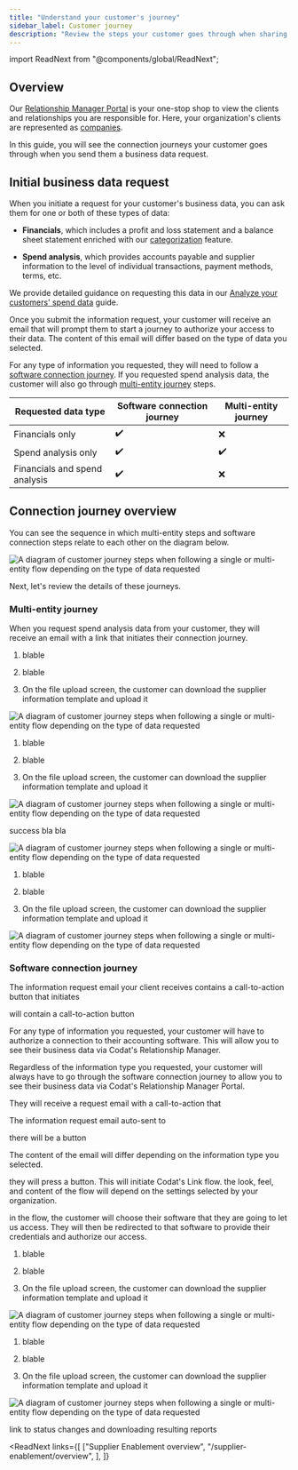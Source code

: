 ```yaml
---
title: "Understand your customer's journey"
sidebar_label: Customer journey
description: "Review the steps your customer goes through when sharing their financial and spend information"
---
```


import ReadNext from "@components/global/ReadNext";

## Overview

Our [Relationship Manager Portal](https://relationships.codat.io/) is your one-stop shop to view the clients and relationships you are responsible for. Here, your organization's clients are represented as [companies](../../terms/company). 

In this guide, you will see the connection journeys your customer goes through when you send them a business data request. 

## Initial business data request

When you initiate a request for your customer's business data, you can ask them for one or both of these types of data:

- **Financials**, which includes a profit and loss statement and a balance sheet statement enriched with our [categorization](/lending/features/financial-statements-overview#categorized-financial-accounts) feature.

- **Spend analysis**, which provides accounts payable and supplier information to the level of individual transactions, payment methods, terms, etc.

We provide detailed guidance on requesting this data in our [Analyze your customers' spend data](/supplier-enablement/guides/analyze-spend) guide.

Once you submit the information request, your customer will receive an email that will prompt them to start a journey to authorize your access to their data. The content of this email will differ based on the type of data you selected.

For any type of information you requested, they will need to follow a [software connection journey](/supplier-enablement/guides/customer-journey#software-connection-journey). If you requested spend analysis data, the customer will also go through [multi-entity journey](/supplier-enablement/guides/customer-journey#multi-entity-connection-journey) steps.

| Requested data type  | Software connection journey | Multi-entity journey |
|----------------------|-----------------------------|----------------------|
| Financials only      | ✔️                           | ❌                    |
| Spend analysis only           | ✔️                           | ✔️                    |
| Financials and spend analysis| ✔️                           | ❌                    |

## Connection journey overview

You can see the sequence in which multi-entity steps and software connection steps relate to each other on the diagram below.

![A diagram of customer journey steps when following a single or multi-entity flow depending on the type of data requested](/img/supplier-enablement/0101-se-customer-journey-diagram.png)

Next, let's review the details of these journeys.

### Multi-entity journey

When you request spend analysis data from your customer, they will receive an email with a link that initiates their connection journey. 

1. blable

2. blable

3. On the file upload screen, the customer can download the supplier information template and upload it 

![A diagram of customer journey steps when following a single or multi-entity flow depending on the type of data requested](/img/supplier-enablement/0104-customer-journey-123.png)

1. blable

2. blable

3. On the file upload screen, the customer can download the supplier information template and upload it 

![A diagram of customer journey steps when following a single or multi-entity flow depending on the type of data requested](/img/supplier-enablement/0105-customer-journey-456.png)

success bla bla

![A diagram of customer journey steps when following a single or multi-entity flow depending on the type of data requested](/img/supplier-enablement/0106-information-request.png)

1. blable

2. blable

3. On the file upload screen, the customer can download the supplier information template and upload it 

![A diagram of customer journey steps when following a single or multi-entity flow depending on the type of data requested](/img/supplier-enablement/0107-rm-multientity.png)

### Software connection journey



The information request email your client receives contains a call-to-action button that initiates 

will contain a call-to-action button 

For any type of information you requested, your customer will have to authorize a connection to their accounting software. This will allow you to see their business data via Codat's Relationship Manager. 




Regardless of the information type you requested, your customer will always have to go through the software connection journey to allow you to see their business data via Codat's Relationship Manager Portal. 

They will receive a request email with a call-to-action that 

The information request email auto-sent to 

there will be a button

The content of the email will differ depending on the information type you selected.

they will press a button. This will initiate Codat's Link flow. the look, feel, and content of the flow will depend on the settings selected by your organization. 

in the flow, the customer will choose their software that they are going to let us access. They will then be redirected to that software to provide their credentials and authorize our access. 

1. blable

2. blable

3. On the file upload screen, the customer can download the supplier information template and upload it 

![A diagram of customer journey steps when following a single or multi-entity flow depending on the type of data requested](/img/supplier-enablement/0108-platform-123.png)

1. blable

2. blable

3. On the file upload screen, the customer can download the supplier information template and upload it 

![A diagram of customer journey steps when following a single or multi-entity flow depending on the type of data requested](/img/supplier-enablement/0109-platform-45.png)

link to status changes and downloading resulting reports








<ReadNext
  links={[
    ["Supplier Enablement overview", "/supplier-enablement/overview", ],
  ]}
>
</ReadNext>